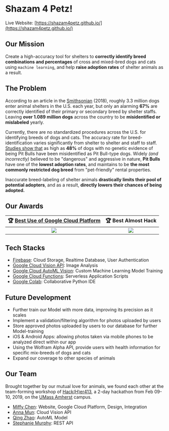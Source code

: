 # Shazam 4 Petz!

Live Website: [https://shazam4petz.github.io/](https://shazam4petz.github.io/)


## Our Mission

Create a high-accuracy tool for shelters to **correctly identify breed combinations and percentages** of cross and mixed-bred dogs and cats using `machine learning`, and help **raise adoption rates** of shelter animals as a result.


## The Problem

According to an article in the [Smithsonian](https://www.smithsonianmag.com/smart-news/genetic-testing-shows-animal-shelters-often-misidentify-dogs-breeds-180970136/) (2018), roughly 3.3 million dogs enter animal shelters in the U.S. each year, but only an alarming **67%** are correctly identified of their primary or secondary breed by shelter staffs. Leaving **over 1.089 million dogs** across the country to be **misidentified or mislabeled** yearly.

Currently, there are no standardized procedures across the U.S. for identifying breeds of dogs and cats. The accuracy rate for breed-identification varies significantly from shelter to shelter and staff to staff. [Studies show that](https://www.vetmed.ufl.edu/2016/02/17/dna-studies-reveal-that-shelter-workers-often-mislabel-dogs-as-pit-bulls/) as high as **48%** of dogs with no genetic evidence of being Pit Bulls have been misidentified as Pit Bull-type dogs. Widely *(and incorrectly)* believed to be "dangerous" and aggressive in nature, **Pit Bulls** have one of the **lowest adoption rates**, and maintains to be **the most commonly restricted dog breed** from "pet-friendly" rental properties.

Inaccurate breed-labeling of shelter animals **drastically limits their pool of potential adopters**, and as a result, **directly lowers their chances of being adopted.**


<!--

## Our Results

To solve the issue at hand, we used Machine Learning to train a Model on Google Cloud's AutoML Vision using 7300+ photos of 37 breeds (roughly 200 photos per breed) of pure-bred dogs and cats. In our limited trial runs, we achieved a precision rate of 97.04% when identifying cross and mixed-bred combinations of dogs and cats, which is 3.259% more accurate higher than using Google Cloud's Vision API.

AutoML Vision
https://cloud.google.com/automl/ui/vision/models/list?project=hackher413-petid-231219

-->


## Our Awards

| :trophy: [Best Use of Google Cloud Platform](https://twitter.com/MLHacks/status/1094702441151545344) | :trophy: Best Almost Hack |
| :---: | :---: |
| <img src="https://github.com/shazam4petz/shazam4petz.github.io/blob/master/img/Award_GCP.gif"/> | <img src="https://github.com/shazam4petz/shazam4petz.github.io/blob/master/img/Award_Almost.gif"/> |


## Tech Stacks

* [Firebase](https://firebase.google.com/): Cloud Storage, Realtime Database, User Authentication
* [Google Cloud Vision API](https://cloud.google.com/vision/): Image Analysis
* [Google Cloud AutoML Vision](https://cloud.google.com/vision/automl/docs/): Custom Machine Learning Model Training
* [Google Cloud Functions](https://cloud.google.com/functions/): Serverless Application Scripts
* [Google Colab](https://colab.research.google.com/): Collaborative Python IDE


## Future Development

* Further train our Model with more data, improving its precision as it scales
* Implement a validation/filtering algorithm for photos uploaded by users
* Store approved photos uploaded by users to our database for further Model-training
* iOS & Android Apps: allowing photos taken via mobile phones to be analyzed direct within our app
* Using the Wolfram Alpha API, provide users with health information for specific mix-breeds of dogs and cats
* Expand our coverage to other species of animals


## Our Team

Brought together by our mutual love for animals, we found each other at the team-forming workshop of [Hack(H)er413](https://www.hackher413.com/), a 2-day hackathon from Feb 09-10, 2019, on the  [UMass Amherst](https://www.umass.edu/) campus.

* [Miffy Chen](https://miffychen.tech/): Website, Google Cloud Platform, Design, Integration
* [Anna Mun](https://shazam4petz.github.io/aboutus/index.html): Cloud Vision API
* [Qing Zhao](https://shazam4petz.github.io/aboutus/index.html): AutoML Model
* [Stephanie Murphy](https://shazam4petz.github.io/aboutus/index.html): REST API
